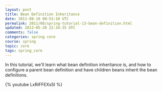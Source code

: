 ```yaml
---           
layout: post
title: Bean Definition Inheritance
date: 2011-08-10 00:53:10 UTC
permalink: 2011/08/spring-tutorial-13-bean-definition.html
updated: 2013-05-20 22:34:35 UTC
comments: false
categories: spring core
course: spring
topic: core
tags: spring_core
---
```


In this tutorial, we'll learn what bean definition inheritance is, and how to configure a parent bean definition and have children beans inherit the bean definitions. 

{% youtube LxRiFFEXs5I %}
